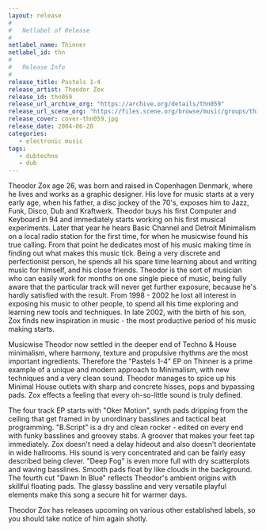```yaml
---
layout: release
#
#   Netlabel of Release
#
netlabel_name: Thinner
netlabel_id: thn
#
#   Release Info
#
release_title: Pastels 1-4
release_artist: Theodor Zox
release_id: thn059
release_url_archive_org: "https://archive.org/details/thn059"
release_url_scene_org: "https://files.scene.org/browse/music/groups/thinner/"
release_cover: cover-thn059.jpg
release_date: 2004-06-28
categories:
   - electronic music
tags:
   - dubtechno
   - dub
---
```

Theodor Zox age 26, was born and raised in Copenhagen Denmark, where he lives and works as a graphic designer. His love for music starts at a very early age, when his father, a disc jockey of the 70's, exposes him to Jazz, Funk, Disco, Dub and Kraftwerk. Theodor buys his first Computer and Keyboard in 94 and immediately starts working on his first musical experiments. Later that year he hears Basic Channel and Detroit Minimalism on a local radio station for the first time, for when he musicwise found his true calling. From that point he dedicates most of his music making time in finding out what makes this music tick. Being a very discrete and perfectionist person, he spends all his spare time learning about and writing music for himself, and his close friends. Theodor is the sort of musician who can easily work for months on one single piece of music, being fully aware that the particular track will never get further exposure, because he's hardly satisfied with the result. From 1998 - 2002 he lost all interest in exposing his music to other people, to spend all his time exploring and learning new tools and techniques. In late 2002, with the birth of his son, Zox finds new inspiration in music - the most productive period of his music making starts.

Musicwise Theodor now settled in the deeper end of Techno & House minimalism, where harmony, texture and propulsive rhythms are the most important ingredients. Therefore the "Pastels 1-4" EP on Thinner is a prime example of a unique and modern approach to Minimalism, with new techniques and a very clean sound. Theodor manages to spice up his Minimal House outlets with sharp and concrete hisses, pops and bypassing pads. Zox effects a feeling that every oh-so-little sound is truly defined.

The four track EP starts with "Oker Motion", synth pads dripping from the ceiling that get framed in by unordinary basslines and tactical beat programming. "B.Script" is a dry and clean rocker - edited on every end with funky basslines and groovey stabs. A groover that makes your feet tap immediately. Zox doesn't need a delay hideout and also doesn't deorientate in wide hallrooms. His sound is very concentrated and can be fairly easy described being clever. "Deep Fog" is even more full with dry scatterplots and waving basslines. Smooth pads float by like clouds in the background. The fourth cut "Dawn In Blue" reflects Theodor's ambient origins with skillful floating pads. The glassy bassline and very versatile playful elements make this song a secure hit for warmer days.

Theodor Zox has releases upcoming on various other established labels, so you should take notice of him again shotly.